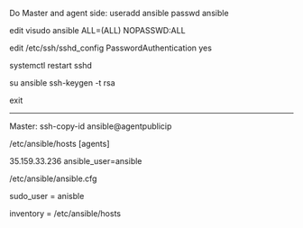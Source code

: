 Do Master and agent side:
useradd ansible
passwd ansible

edit visudo
ansible    ALL=(ALL)       NOPASSWD:ALL

edit /etc/ssh/sshd_config
PasswordAuthentication yes

systemctl restart sshd

su ansible
ssh-keygen -t rsa

exit

----------------------------------------------
Master:
ssh-copy-id ansible@agentpublicip

/etc/ansible/hosts
[agents]

35.159.33.236 ansible_user=ansible


/etc/ansible/ansible.cfg

sudo_user = anisble

inventory      = /etc/ansible/hosts
